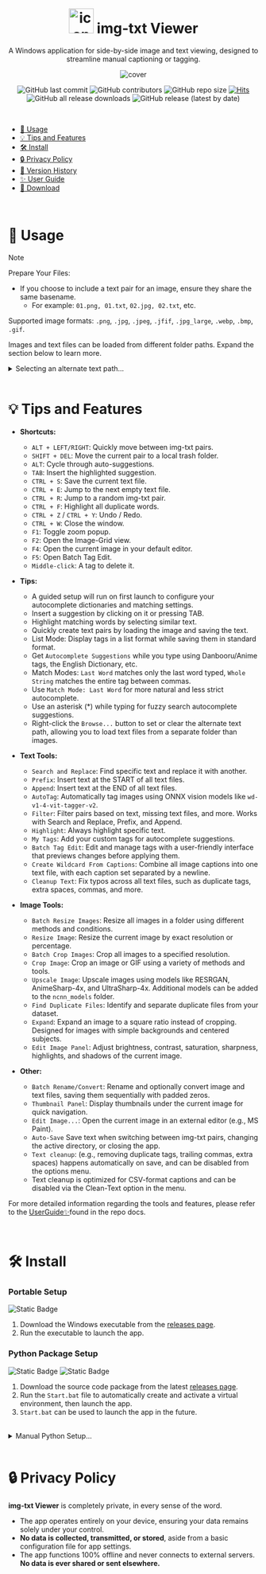 <h1 align="center"><img src="https://github.com/Nenotriple/img-txt_viewer/assets/70049990/8342e197-25c7-4e78-a27d-38daa79b4330" alt="icon" width="50"> img-txt Viewer</h1>
<p align="center">A Windows application for side-by-side image and text viewing, designed to streamline manual captioning or tagging.</p>
<p align="center"><img src="https://github.com/user-attachments/assets/56bd9a8b-e74c-4b44-b147-31390e82671d" alt="cover"></p>


<div align="center">

  
![GitHub last commit](https://img.shields.io/github/last-commit/Nenotriple/img-txt_viewer)
![GitHub contributors](https://img.shields.io/github/contributors/Nenotriple/img-txt_viewer)
![GitHub repo size](https://img.shields.io/github/repo-size/Nenotriple/img-txt_viewer)
[![Hits](https://hits.seeyoufarm.com/api/count/incr/badge.svg?url=https%3A%2F%2Fgithub.com%2FNenotriple%2Fimg-txt_viewer&count_bg=%2379C83D&title_bg=%23555555&icon=&icon_color=%23E7E7E7&title=hits&edge_flat=false)](https://hits.seeyoufarm.com)
![GitHub all release downloads](https://img.shields.io/github/downloads/Nenotriple/img-txt_viewer/total)
![GitHub release (latest by date)](https://img.shields.io/github/v/release/Nenotriple/img-txt_viewer)


</div>


<br>


- [📝 Usage](#-usage)
- [💡 Tips and Features](#-tips-and-features)
- [🛠️ Install](#-install)
- [🔒 Privacy Policy](#-privacy-policy)
- [📜 Version History](https://github.com/Nenotriple/img-txt_viewer/blob/v1.96_dev/docs/Changelog.md)
- [✨ User Guide](https://github.com/Nenotriple/img-txt_viewer/blob/v1.96_dev/docs/User_Guide.md)
- [💾 Download](https://github.com/Nenotriple/img-txt_viewer/releases?q=executable&expanded=true)


<br>


# 📝 Usage


> [!NOTE]
>
> Prepare Your Files:
>
> - If you choose to include a text pair for an image, ensure they share the same basename.
>   - For example: `01.png, 01.txt`, `02.jpg, 02.txt`, etc.
>
> Supported image formats: `.png`, `.jpg`, `.jpeg`, `.jfif`, `.jpg_large`, `.webp`, `.bmp`, `.gif`.


Images and text files can be loaded from different folder paths. Expand the section below to learn more.


<details>


  <summary>Selecting an alternate text path...</summary>


---


By default, text files are loaded from the selected directory. To load text files from a different path:

1. Select a directory as usual.
2. Right-click the `Browse...` button and choose `Set Text File Path`.
3. When an alternate path is chosen, a blue indicator appears to the left of the directory entry. Hover over the indicator to view the selected text path.


<br>


Example folder structures:
```
.
└── dataset/
    ├── 01.png
    ├── 01.txt
    ├── 02.jpg
    └── 02.txt
```
*(Images and text files in same folder)*

```
.
└── dataset/
    ├── images/
    │   ├── 01.png
    │   └── 02.jpg
    └── captions/
        ├── 01.txt
        └── 02.txt
```
*(Images and text files in separate folder)*


</details>


<br>


# 💡 Tips and Features

- **Shortcuts:**
  - `ALT + LEFT/RIGHT`: Quickly move between img-txt pairs.
  - `SHIFT + DEL`: Move the current pair to a local trash folder.
  - `ALT`: Cycle through auto-suggestions.
  - `TAB`: Insert the highlighted suggestion.
  - `CTRL + S`: Save the current text file.
  - `CTRL + E`: Jump to the next empty text file.
  - `CTRL + R`: Jump to a random img-txt pair.
  - `CTRL + F`: Highlight all duplicate words.
  - `CTRL + Z` / `CTRL + Y`: Undo / Redo.
  - `CTRL + W`: Close the window.
  - `F1`: Toggle zoom popup.
  - `F2`: Open the Image-Grid view.
  - `F4`: Open the current image in your default editor.
  - `F5`: Open Batch Tag Edit.
  - `Middle-click`: A tag to delete it.

- **Tips:**
  - A guided setup will run on first launch to configure your autocomplete dictionaries and matching settings.
  - Insert a suggestion by clicking on it or pressing TAB.
  - Highlight matching words by selecting similar text.
  - Quickly create text pairs by loading the image and saving the text.
  - List Mode: Display tags in a list format while saving them in standard format.
  - Get `Autocomplete Suggestions` while you type using Danbooru/Anime tags, the English Dictionary, etc.
  - Match Modes: `Last Word` matches only the last word typed, `Whole String` matches the entire tag between commas.
  - Use `Match Mode: Last Word` for more natural and less strict autocomplete.
  - Use an asterisk (*) while typing for fuzzy search autocomplete suggestions.
  - Right-click the `Browse...` button to set or clear the alternate text path, allowing you to load text files from a separate folder than images.

- **Text Tools:**
  - `Search and Replace`: Find specific text and replace it with another.
  - `Prefix`: Insert text at the START of all text files.
  - `Append`: Insert text at the END of all text files.
  - `AutoTag`: Automatically tag images using ONNX vision models like `wd-v1-4-vit-tagger-v2`.
  - `Filter`: Filter pairs based on text, missing text files, and more. Works with Search and Replace, Prefix, and Append.
  - `Highlight`: Always highlight specific text.
  - `My Tags`: Add your custom tags for autocomplete suggestions.
  - `Batch Tag Edit`: Edit and manage tags with a user-friendly interface that previews changes before applying them.
  - `Create Wildcard From Captions`: Combine all image captions into one text file, with each caption set separated by a newline.
  - `Cleanup Text`: Fix typos across all text files, such as duplicate tags, extra spaces, commas, and more.

- **Image Tools:**
  - `Batch Resize Images`: Resize all images in a folder using different methods and conditions.
  - `Resize Image`: Resize the current image by exact resolution or percentage.
  - `Batch Crop Images`: Crop all images to a specified resolution.
  - `Crop Image`: Crop an image or GIF using a variety of methods and tools.
  - `Upscale Image`: Upscale images using models like RESRGAN, AnimeSharp-4x, and UltraSharp-4x. Additional models can be added to the `ncnn_models` folder.
  - `Find Duplicate Files`: Identify and separate duplicate files from your dataset.
  - `Expand`: Expand an image to a square ratio instead of cropping. Designed for images with simple backgrounds and centered subjects.
  - `Edit Image Panel`: Adjust brightness, contrast, saturation, sharpness, highlights, and shadows of the current image.

- **Other:**
  - `Batch Rename/Convert`: Rename and optionally convert image and text files, saving them sequentially with padded zeros.
  - `Thumbnail Panel`: Display thumbnails under the current image for quick navigation.
  - `Edit Image...`: Open the current image in an external editor (e.g., MS Paint).
  - `Auto-Save` Save text when switching between img-txt pairs, changing the active directory, or closing the app.
  - `Text cleanup`: (e.g., removing duplicate tags, trailing commas, extra spaces) happens automatically on save, and can be disabled from the options menu.
  - Text cleanup is optimized for CSV-format captions and can be disabled via the Clean-Text option in the menu.

For more detailed information regarding the tools and features, please refer to the [UserGuide✨](https://github.com/Nenotriple/img-txt_viewer/blob/v1.96_dev/docs/UserGuide.md)found in the repo docs.


<br>


# 🛠 Install
### Portable Setup
![Static Badge](https://img.shields.io/badge/Windows-gray)

1. Download the Windows executable from the [releases page](https://github.com/Nenotriple/img-txt_viewer/releases?q=executable&expanded=true).
2. Run the executable to launch the app.


### Python Package Setup
![Static Badge](https://img.shields.io/badge/git-gray) ![Static Badge](https://img.shields.io/badge/Windows-Python_3.10%2B-green)

1. Download the source code package from the latest [releases page](https://github.com/Nenotriple/img-txt_viewer/releases?q=executable&expanded=true).
2. Run the `Start.bat` file to automatically create and activate a virtual environment, then launch the app.
3. `Start.bat` can be used to launch the app in the future.


<br>


<details>


  <summary>Manual Python Setup...</summary>


![Static Badge](https://img.shields.io/badge/git-gray) ![Static Badge](https://img.shields.io/badge/Windows-Python_3.10%2B-green)


<br>


1. **Clone the repository:**
```
git clone https://github.com/Nenotriple/img-txt_viewer.git
```


3. **Navigate into the project directory:**
```
cd img-txt_viewer`
```


5. **Create and activate a virtual environment:**
```
python -m venv venv
venv\Scripts\activate
```


6. **Install the required dependencies:**
```
pip install -r requirements.txt
```


7. **Launch the app:**
```
python img-txt_viewer.py
```


</details>


<br>


# 🔒 Privacy Policy

**img-txt Viewer** is completely private, in every sense of the word.
- The app operates entirely on your device, ensuring your data remains solely under your control.
- **No data is collected, transmitted, or stored**, aside from a basic configuration file for app settings.
- The app functions 100% offline and never connects to external servers. **No data is ever shared or sent elsewhere.**

